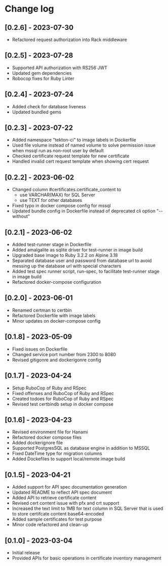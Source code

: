 # Change log

## [0.2.6] - 2023-07-30

  * Refactored request authorization into Rack middleware

## [0.2.5] - 2023-07-28

  * Supported API authorization with RS256 JWT
  * Updated gem dependencies
  * Robocop fixes for Ruby Linter

## [0.2.4] - 2023-07-24

  * Added check for database liveness
  * Updated bundled gems

## [0.2.3] - 2023-07-22

  * Added namespace "tekton-ci" to image labels in Dockerfile
  * Used file volume instead of named volume to solve permission issue when mssql run as non-root user by default
  * Checked certificate request template for new certificate
  * Handled invalid cert request template when showing cert request

## [0.2.2] - 2023-06-02

  * Changed column #certificates.certificate_content to
    * use VARCHAR(MAX) for SQL Server
    * use TEXT for other databases
  * Fixed typo in docker compose config for mssql
  * Updated bundle config in Dockerfile instead of deprecated cli option "--without"

## [0.2.1] - 2023-06-02

  * Added test-runner stage in Dockerfile
  * Added amalgalite as sqlite driver for test-runner in image build
  * Upgraded base image to Ruby 3.2.2 on Alpine 3.18
  * Separated database user and password from database url to avoid messing up the database url with special characters
  * Added test spec runner script, run-spec, to facilitate test-runner stage in image build
  * Refactored docker-compose configuration
  
## [0.2.0] - 2023-06-01

  * Renamed certman to certbin
  * Refactored Dockerfile with image labels
  * Minor updates on docker-compose config

## [0.1.8] - 2023-05-09

  * Fixed issues on Dockerfile
  * Changed service port number from 2300 to 8080
  * Revised gitigonre and dockerigonre config

## [0.1.7] - 2023-04-24

  * Setup RuboCop of Ruby and RSpec
  * Fixed offenses and RuboCop of Ruby and RSpec
  * Created todoes for RuboCop of Ruby and RSpec
  * Revised test certbindb setup in docker compose

## [0.1.6] - 2023-04-23

  * Revised environment file for Hanami
  * Refactored docker compose files
  * Added dockerignore file
  * Supported PostgresSQL as database engine in addition to MSSQL
  * Fixed DateTime type for migration columns
  * Added Dockefiles to support local/remote image build

## [0.1.5] - 2023-04-21

  * Added support for API spec documentation generation
  * Updated README to reflect API spec document
  * Added API to retrieve certificate content
  * Revised cert content issue with pfx and crt support
  * Increased the text limit to 1MB for text column in SQL Server that is used to store certifcate content base64-encoded
  * Added sample certificates for test purpose
  * Minor code refactored and clean-up

## [0.1.0] - 2023-03-04

  * Initial release
  * Provided APIs for basic operations in certificate inventory management
